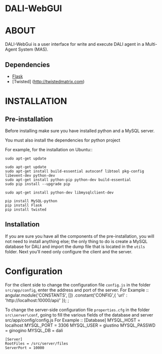 DALI-WebGUI
===========

ABOUT
=====
DALI-WebGui is a user interface for write and execute DALI agent in a Multi-Agent System (MAS).

## Dependencies
* [Flask](http://flask.pocoo.org)
* [Twisted] (http://twistedmatrix.com)

INSTALLATION
============

Pre-installation
---------------
Before installing make sure you have installed python and a MySQL server.

You must also install the dependencies for python project

For example, for the installation on Ubuntu::

	sudo apt-get update

	sudo apt-get update
	sudo apt-get install build-essential autoconf libtool pkg-config libevent-dev python-dev
	sudo apt-get install python-pip python-dev build-essential
	sudo pip install --upgrade pip

	sudo apt-get install python-dev libmysqlclient-dev

	pip install MySQL-python
	pip install Flask
	pip install twisted

	
Installation
---------------
If you are sure you have all the components of the pre-installation, you will not need to install anything else; the only thing to do is create a MySQL database for DALI and import the dump file that is located in the ``utils`` folder. 
Next you'll need only configure the client and the server.


Configuration
===========
For the client side to change the configuration file ``config.js`` in the folder ``src/app/config``, enter the address and port of the server. 
For Example
::
	angular.module('CONSTANTS', [])
		.constant('CONFIG',{
			'url' : 'http://localhost:10000/api/'
		});
	;

To change the server-side configuration file ``properties.cfg`` in the folder ``src\server\conf``, going to fill the various fields of the database and server
src/app/config/config.js
For Example
::
	[Database]
	MYSQL_HOST = localhost
	MYSQL_PORT = 3306
	MYSQL_USER = giustino
	MYSQL_PASSWD = ginogino
	MYSQL_DB = dali

	[Server]
	RootFiles = /src/server/files
	ServerPort = 10000